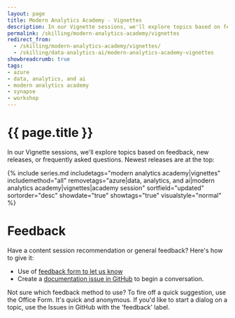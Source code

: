 ```yaml
---
layout: page
title: Modern Analytics Academy - Vignettes
description: In our Vignette sessions, we'll explore topics based on feedback or frequently asked questions. We'll update the content here as the series continues.
permalink: /skilling/modern-analytics-academy/vignettes
redirect_from:
  - /skilling/modern-analytics-academy/vignettes/
  - /skilling/data-analytics-ai/modern-analytics-academy-vignettes
showbreadcrumb: true
tags:
- azure
- data, analytics, and ai
- modern analytics academy
- synapse
- workshop
---
```


# {{ page.title }}

In our Vignette sessions, we'll explore topics based on feedback, new releases, or frequently asked questions. Newest releases are at the top:

{% include series.md 
    includetags="modern analytics academy|vignettes" includemethod="all" 
    removetags="azure|data, analytics, and ai|modern analytics academy|vignettes|academy session" 
    sortfield="updated" sortorder="desc" showdate="true" showtags="true"
    visualstyle="normal"
%}

# Feedback

Have a content session recommendation or general feedback? Here's how to give it:
* Use of [feedback form to let us know](https://aka.ms/maa-feedback)
* Create a [documentation issue in GitHub](https://github.com/microsoft/PartnerResources/issues/new?labels=feedback&title=Modern%20Analytics%20Academy%20feedback) to begin a conversation.

Not sure which feedback method to use? To fire off a quick suggestion, use the Office Form. It's quick and anonymous. If you'd like to start a dialog on a topic, use the Issues in GitHub with the 'feedback' label.


